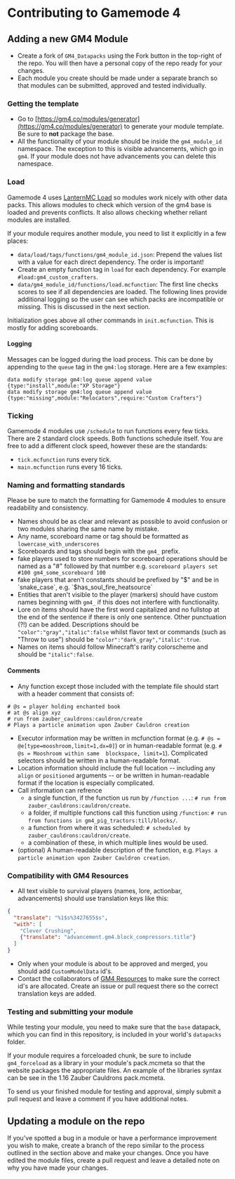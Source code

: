 Contributing to Gamemode 4
==========================

## Adding a new GM4 Module
- Create a fork of `GM4_Datapacks` using the Fork button in the top-right of the repo. You will then have a personal copy of the repo ready for your changes.
- Each module you create should be made under a separate branch so that modules can be submitted, approved and tested individually.

### Getting the template
- Go to [https://gm4.co/modules/generator](https://gm4.co/modules/generator) to generate your module template. Be sure to **not** package the base.
- All the functionality of your module should be inside the `gm4_module_id` namespace. The exception to this is visible advancements, which go in `gm4`. If your module does not have advancements you can delete this namespace.

### Load
Gamemode 4 uses [LanternMC Load](https://github.com/LanternMC/Load) so modules work nicely with other data packs. This allows modules to check which version of the gm4 base is loaded and prevents conflicts. It also allows checking whether reliant modules are installed.

If your module requires another module, you need to list it explicitly in a few places:
- `data/load/tags/functions/gm4_module_id.json`: Prepend the values list with a value for each direct dependency. The order is important!
- Create an empty function tag in `load` for each dependency. For example `#load:gm4_custom_crafters`.
- `data/gm4_module_id/functions/load.mcfunction`: The first line checks scores to see if all dependencies are loaded. The following lines provide additional logging so the user can see which packs are incompatible or missing. This is discussed in the next section.

Initialization goes above all other commands in `init.mcfunction`. This is mostly for adding scoreboards.

#### Logging
Messages can be logged during the load process. This can be done by appending to the `queue` tag in the `gm4:log` storage. Here are a few examples:
```mcfunction
data modify storage gm4:log queue append value {type:"install",module:"XP Storage"}
data modify storage gm4:log queue append value {type:"missing",module:"Relocators",require:"Custom Crafters"}
```

### Ticking
Gamemode 4 modules use `/schedule` to run functions every few ticks. There are 2 standard clock speeds. Both functions schedule itself. You are free to add a different clock speed, however these are the standards:
- `tick.mcfunction` runs every tick.
- `main.mcfunction` runs every 16 ticks.

### Naming and formatting standards
Please be sure to match the formatting for Gamemode 4 modules to ensure readability and consistency.

- Names should be as clear and relevant as possible to avoid confusion or two modules sharing the same name by mistake.
- Any name, scoreboard name or tag should be formatted as `lowercase_with_underscores`
- Scoreboards and tags should begin with the `gm4_` prefix.
- fake players used to store numbers for scoreboard operations should be named as a "#" followed by that number e.g. `scoreboard players set #100 gm4_some_scoreboard 100`
- fake players that aren't constants should be prefixed by "$" and be in `snake_case`, e.g. `$has_soul_fire_heatsource`
- Entities that aren't visible to the player (markers) should have custom names beginning with `gm4_` if this does not interfere with functionality.
- Lore on items should have the first word capitalized and no fullstop at the end of the sentence if there is only one sentence. Other punctuation (?!) can be added. Descriptions should be `"color":"gray","italic":false` whilst flavor text or commands (such as "Throw to use") should be `"color":"dark_gray","italic":true`.
- Names on items should follow Minecraft's rarity colorscheme and should be `"italic":false`.

#### Comments
- Any function except those included with the template file should start with a header comment that consists of:
```mcfunction
# @s = player holding enchanted book
# at @s align xyz
# run from zauber_cauldrons:cauldron/create
# Plays a particle animation upon Zauber Cauldron creation
```
- Executor information may be written in mcfunction format (e.g. `# @s = @e[type=mooshroom,limit=1,dx=0]`) or in human-readable format (e.g. `# @s = Mooshroom within same  blockspace, limit=1`). Complicated selectors should be written in a human-readable format.
- Location information should include the full location -- including any `align` or `positioned` arguments -- or be written in human-readable format if the location is   especially complicated.
- Call information can refrence
  - a single function, if the function us run by `/function ...`: `# run from zauber_cauldrons:cauldron/create`.
  - a folder, if multiple functions call this function using `/function`: `# run from functions in gm4_pig_tractors:till/blocks/`.
  - a function from where it was scheduled: `# scheduled by zauber_cauldrons:cauldron/create`.
  - a combination of these, in which multiple lines would be used.
- (optional) A human-readable description of the function, e.g. `Plays a particle animation upon Zauber Cauldron creation`.

### Compatibility with GM4 Resources
- All text visible to survival players (names, lore, actionbar, advancements) should use translation keys like this:
```json
{
  "translate": "%1$s%3427655$s",
  "with": [
    "Clever Crushing",
    {"translate": "advancement.gm4.block_compressors.title"}
  ]
}
```
- Only when your module is about to be approved and merged, you should add `CustomModelData` id's.
- Contact the collaborators of [GM4 Resources](https://github.com/Gamemode4Dev/GM4_Resources) to make sure the correct id's are allocated. Create an issue or pull request there so the correct translation keys are added.

### Testing and submitting your module
While testing your module, you need to make sure that the `base` datapack, which you can find in this repository, is included in your world's `datapacks` folder.

If your module requires a forceloaded chunk, be sure to include `gm4_forceload` as a library in your module's pack.mcmeta so that the website packages the appropriate files. An example of the libraries syntax can be see in the 1.16 Zauber Cauldrons pack.mcmeta.

To send us your finished module for testing and approval, simply submit a pull request and leave a comment if you have additional notes.

## Updating a module on the repo
If you've spotted a bug in a module or have a performance improvement you wish to make, create a branch of the repo similar to the process outlined in the section above and make your changes. Once you have edited the module files, create a pull request and leave a detailed note on why you have made your changes.
